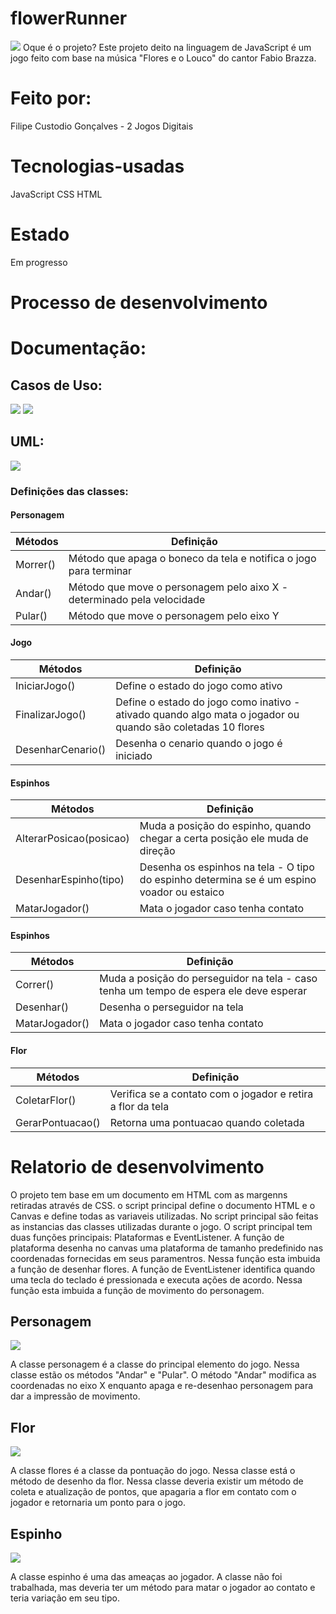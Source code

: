 # flowerRunner

<img src="https://i.ytimg.com/vi/-YOOjdk6cpQ/maxresdefault.jpg">
Oque é o projeto?
Este projeto deito na linguagem de JavaScript é um jogo feito com base na música "Flores e o Louco" do cantor Fabio Brazza.

# Feito por:
Filipe Custodio Gonçalves - 2 Jogos Digitais

# Tecnologias-usadas
JavaScript
CSS
HTML

# Estado
Em progresso

# Processo de desenvolvimento

# Documentação:

## Casos de Uso:

  <img src="Imagens/Captura%20de%20Tela%20(23).png">
  <img src="Imagens/Captura%20de%20Tela%20(25).png">
  
## UML:

  <img src="Imagens/Casosflor.png">
  
  ### Definições das classes:
  
  #### Personagem
  
| Métodos  | Definição |
| ------------- | ------------- |
| Morrer()  | Método que apaga o boneco da tela e notifica o jogo para terminar  |
| Andar()  | Método que move o personagem pelo aixo X - determinado pela velocidade  |
| Pular() | Método que move o personagem pelo eixo Y |

  #### Jogo
  
| Métodos  | Definição |
| ------------- | ------------- |
| IniciarJogo()  | Define o estado do jogo como ativo  |
| FinalizarJogo()  | Define o estado do jogo como inativo - ativado quando algo mata o jogador ou quando são coletadas 10 flores|
| DesenharCenario() | Desenha o cenario quando o jogo é iniciado |

  #### Espinhos
  
| Métodos  | Definição |
| ------------- | ------------- |
| AlterarPosicao(posicao)  | Muda a posição do espinho, quando chegar a certa posição ele muda de direção  |
| DesenharEspinho(tipo)  | Desenha os espinhos na tela - O tipo do espinho determina se é um espino voador ou estaico |
| MatarJogador() | Mata o jogador caso tenha contato |

  #### Espinhos
  
| Métodos  | Definição |
| ------------- | ------------- |
| Correr()  | Muda a posição do perseguidor na tela - caso tenha um tempo de espera ele deve esperar  |
| Desenhar()  | Desenha o perseguidor na tela |
| MatarJogador() | Mata o jogador caso tenha contato |

  #### Flor
  
| Métodos  | Definição |
| ------------- | ------------- |
| ColetarFlor()  | Verifica se a  contato com o jogador e retira a flor da tela  |
| GerarPontuacao()  | Retorna uma pontuacao quando coletada |

# Relatorio de desenvolvimento
  O projeto tem base em um documento em HTML com as margenns retiradas através de CSS.
  o script principal define o documento HTML e o Canvas e define todas as variaveis utilizadas. No script principal são feitas as instancias das classes utilizadas durante o jogo. O script principal tem duas funções principais: Plataformas e EventListener.
  A função de plataforma desenha no canvas uma plataforma de tamanho predefinido nas coordenadas fornecidas em seus paramentros. Nessa função esta imbuida a função de desenhar flores.
  A função de EventListener identifica quando uma tecla do teclado é pressionada e executa ações de acordo. Nessa função esta imbuida a função de movimento do personagem.
  
  ## Personagem
  <img src="Imagens/personagem.png">
  
  A classe personagem é a classe do principal elemento do jogo. Nessa classe estão os métodos "Andar" e "Pular". O método "Andar" modifica as coordenadas no eixo X enquanto apaga e re-desenhao personagem para dar a impressão de movimento.
  
  ## Flor
  <img src="Imagens/flor.png">
  
  A classe flores é a classe da pontuação do jogo. Nessa classe está o método de desenho da flor. Nessa classe deveria existir um método de coleta e atualização de pontos, que apagaria a flor em contato com o jogador e retornaria um ponto para o jogo.
  
  ## Espinho
  <img src="Imagens/espinho.png">
  
  A classe espinho é uma das ameaças ao jogador. A classe não foi trabalhada, mas deveria ter um método para matar o jogador ao contato e teria variação em seu tipo.
